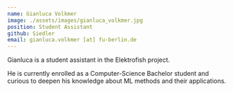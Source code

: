 ```yaml
---
name: Gianluca Volkmer
image: ./assets/images/gianluca_volkmer.jpg
position: Student Assistant
github: Siedler
email: gianluca.volkmer [at] fu-berlin.de
---
```


Gianluca is a student assistant in the Elektrofish project.

He is currently enrolled as a Computer-Science Bachelor student and curious to deepen his knowledge about ML methods and their applications.
